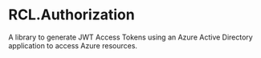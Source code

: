 # RCL.Authorization

A library to generate JWT Access Tokens using an Azure Active Directory application to access Azure resources.
